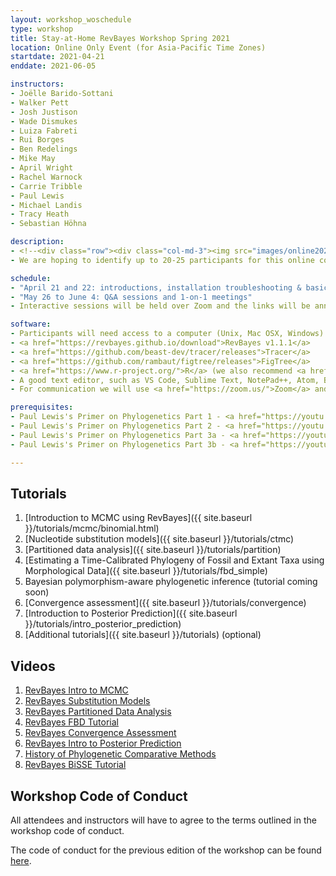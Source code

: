 ```yaml
---
layout: workshop_woschedule
type: workshop
title: Stay-at-Home RevBayes Workshop Spring 2021
location: Online Only Event (for Asia-Pacific Time Zones)
startdate: 2021-04-21 
enddate: 2021-06-05 

instructors: 
- Joëlle Barido-Sottani
- Walker Pett
- Josh Justison
- Wade Dismukes
- Luiza Fabreti
- Rui Borges
- Ben Redelings
- Mike May
- April Wright
- Rachel Warnock
- Carrie Tribble
- Paul Lewis
- Michael Landis
- Tracy Heath
- Sebastian Höhna

description: 
- <!--<div class="row"><div class="col-md-3"><img src="images/online2020_logo.png" /></div><div class="col-md-9"><p>--> This free online-only RevBayes workshop will provide an introduction to the theory and use of RevBayes, with a focus on (1) tree inference from molecular data, (2) analyses combining fossil and extant taxa, and (3) evaluating MCMC performance, with advanced topics including polymorphism-aware inference, assessing model adequacy, and macroevolutionary analyses. Additional topics may be added depending on the interests of selected participants. The format will be a combination of interactive video sessions (via Zoom), real-time discussions over Slack, self-guided tutorials, and pre-recorded videos.</p><p>The initial session will resolve technical issues and present the basics of using RevBayes. Participants will then be expected to work through several tutorials on their own schedule, with the help of pre-recorded materials. A Slack forum will be open for questions and issues. The workshop will conclude with group online Q&A sessions and a 1-on-1 meeting for each participant with a course instructor. The dates for the interactive sessions are currently tentative and may be adjusted depending on the schedules of the participants and instructors.<!-- </p></div></div> -->
- We are hoping to identify up to 20-25 participants for this online course. We will target applicants from the Asia-Pacific regions (timezones UTC+4 to UTC+14, including UTC-10 and UTC-11). Participants will not be charged for the course, but we will request that they commit to completing the tutorials and attending a majority of interactive sessions. 

schedule:
- "April 21 and 22: introductions, installation troubleshooting & basics of RevBayes"
- "May 26 to June 4: Q&A sessions and 1-on-1 meetings"
- Interactive sessions will be held over Zoom and the links will be announced on Slack. To accommodate all participants and the instructors, we may have to hold separate sessions at 1h-4h UTC and 13h-16h UTC (we may record some sessions and make those available to the workshop participants).

software:
- Participants will need access to a computer (Unix, Mac OSX, Windows) to complete the tutorials, as well as a web-enabled device (computer or mobile device) capable of running communication tools.
- <a href="https://revbayes.github.io/download">RevBayes v1.1.1</a> 
- <a href="https://github.com/beast-dev/tracer/releases">Tracer</a>
- <a href="https://github.com/rambaut/figtree/releases">FigTree</a>
- <a href="https://www.r-project.org/">R</a> (we also recommend <a href="https://rstudio.com/">RStudio</a>)
- A good text editor, such as VS Code, Sublime Text, NotePad++, Atom, BBEdit, vim, or emacs 
- For communication we will use <a href="https://zoom.us/">Zoom</a> and <a href="https://slack.com/">Slack</a>

prerequisites:
- Paul Lewis's Primer on Phylogenetics Part 1 - <a href="https://youtu.be/1r4z0YJq580">Trees & Likelihood</a>
- Paul Lewis's Primer on Phylogenetics Part 2 - <a href="https://youtu.be/UsLeY0wZr4Y">Substitution Models</a>
- Paul Lewis's Primer on Phylogenetics Part 3a - <a href="https://youtu.be/4PWlnNsfz90">Bayesian Statistics & MCMC</a>
- Paul Lewis's Primer on Phylogenetics Part 3b - <a href="https://youtu.be/TLtOS--YwkU">Bayesian Phylogenetics</a>

---
```



## Tutorials

1. [Introduction to MCMC using RevBayes]({{ site.baseurl }}/tutorials/mcmc/binomial.html)
2. [Nucleotide substitution models]({{ site.baseurl }}/tutorials/ctmc)
3. [Partitioned data analysis]({{ site.baseurl }}/tutorials/partition)
4. [Estimating a Time-Calibrated Phylogeny of Fossil and Extant Taxa using Morphological Data]({{ site.baseurl }}/tutorials/fbd_simple)
5. Bayesian polymorphism-aware phylogenetic inference (tutorial coming soon)
6. [Convergence assessment]({{ site.baseurl }}/tutorials/convergence)
7. [Introduction to Posterior Prediction]({{ site.baseurl }}/tutorials/intro_posterior_prediction)
8. [Additional tutorials]({{ site.baseurl }}/tutorials) (optional)

## Videos

1. [RevBayes Intro to MCMC](https://www.youtube.com/playlist?list=PLztACvN0g42u14RIxHqvSSfaNfxzyq4Gb)
2. [RevBayes Substitution Models](https://www.youtube.com/playlist?list=PLztACvN0g42t9pLJpeUel-ynfuNdWOsa4)
3. [RevBayes Partitioned Data Analysis](https://www.youtube.com/playlist?list=PLztACvN0g42sOcNS3dEYD3NAnHoFqDkFX)
4. [RevBayes FBD Tutorial](https://www.youtube.com/playlist?list=PLztACvN0g42t5ji1PRUdOPbhWoBwKe6Ve)
5. [RevBayes Convergence Assessment](https://www.youtube.com/playlist?list=PLztACvN0g42tn40Hg0KLRfyljtybhWlUV)
6. [RevBayes Intro to Posterior Prediction](https://www.youtube.com/playlist?list=PLztACvN0g42vs7ivZvkyAaOR1Gay1LsAn)
7. [History of Phylogenetic Comparative Methods](https://www.youtube.com/watch?v=xl317lwY2Rg)
8. [RevBayes BiSSE Tutorial](https://www.youtube.com/watch?v=kYT74DTrong)

## Workshop Code of Conduct

All attendees and instructors will have to agree to the terms outlined in the workshop code of conduct. 

The code of conduct for the previous edition of the workshop can be found [here](https://drive.google.com/file/d/1XHeS8wmRy_sezBdt_rMXWAkVkAi0Pyj8/view?usp=sharing).

<!-- ## Workshop SWAG

Purchase t-shirts, stickers, mugs, etc. with the workshop logo on <a href="https://www.redbubble.com/shop/ap/54795131?ref=studio-promote">Redbubble</a>!

<a href="https://www.redbubble.com/shop/ap/54795131?ref=studio-promote"><img src="images/online2020_logo.png" width="300"></a> -->
